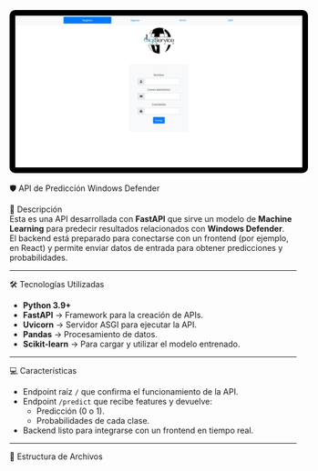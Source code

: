 <p align="center">
  <img src="https://github.com/davidlh24/RegistroUsuario-PHP/blob/main/RegistroCI.jpg?raw=true" width="600" alt="Registro Usuario PHP" style="border-radius: 10px; background-color: #000000; padding: 10px;" />
</p>


🛡️ API de Predicción Windows Defender

🚀 Descripción  
Esta es una API desarrollada con **FastAPI** que sirve un modelo de **Machine Learning** para predecir resultados relacionados con **Windows Defender**.  
El backend está preparado para conectarse con un frontend (por ejemplo, en React) y permite enviar datos de entrada para obtener predicciones y probabilidades.

---

🛠️ Tecnologías Utilizadas  
- **Python 3.9+**  
- **FastAPI** → Framework para la creación de APIs.  
- **Uvicorn** → Servidor ASGI para ejecutar la API.  
- **Pandas** → Procesamiento de datos.  
- **Scikit-learn** → Para cargar y utilizar el modelo entrenado.  

---

💻 Características  
- Endpoint raíz `/` que confirma el funcionamiento de la API.  
- Endpoint `/predict` que recibe features y devuelve:  
  - Predicción (0 o 1).  
  - Probabilidades de cada clase.  
- Backend listo para integrarse con un frontend en tiempo real.  

---

📂 Estructura de Archivos  

